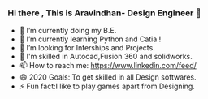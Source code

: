 ### Hi there , This is Aravindhan- Design Engineer 👋
- 🔭 I’m currently doing my B.E.
- 🌱 I’m currently learning Python and Catia !
- 👯 I’m looking for Interships and Projects.
- 💬 I'm skilled in Autocad,Fusion 360 and solidworks.
- 📫 How to reach me: https://www.linkedin.com/feed/ 
- 😄 2020 Goals: To get skilled in all Design softwares.
- ⚡ Fun fact:I like to play games apart from Designing.

